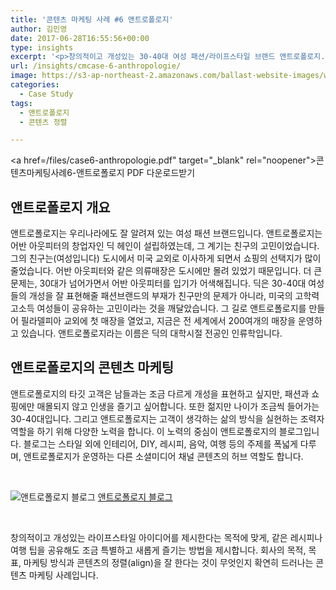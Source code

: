 ```yaml
---
title: '콘텐츠 마케팅 사례 #6 앤트로폴로지'
author: 김민영
date: 2017-06-28T16:55:56+00:00
type: insights
excerpt: '<p>창의적이고 개성있는 30-40대 여성 패션/라이프스타일 브랜드 앤트로폴로지.&nbsp;앤트로폴로지의 콘텐츠 허브인 블로그는&nbsp;회사의 목적, 목표, 마케팅 방식과 콘텐츠의 정렬(align)을 잘 한다는 것이 무엇인지 확연히 드러나는 콘텐츠 마케팅 사례입니다. &nbsp;</p>'
url: /insights/cmcase-6-anthropologie/
image: https://s3-ap-northeast-2.amazonaws.com/ballast-website-images/wp-content/uploads/2017/06/15110132/case6-anthropologie.001.png.png
categories:
  - Case Study
tags:
  - 앤트로폴로지
  - 콘텐츠 정렬

---
```

  <a href=/files/case6-anthropologie.pdf" target="_blank" rel="noopener">콘텐츠마케팅사례6-앤트로폴로지 PDF 다운로드받기</a>

## 앤트로폴로지 개요
앤트로폴로지는 우리나라에도 잘 알려져 있는 여성 패션 브랜드입니다. 앤트로폴로지는 어반 아웃피터의 창업자인 딕 헤인이 설립하였는데, 그 계기는 친구의 고민이었습니다. 그의 친구는(여성입니다) 도시에서 미국 교외로 이사하게 되면서 쇼핑의 선택지가 많이 줄었습니다. 어반 아웃피터와 같은 의류매장은 도시에만 몰려 있었기 때문입니다. 더 큰 문제는, 30대가 넘어가면서 어반 아웃피터를 입기가 어색해집니다.
딕은 30-40대 여성들의 개성을 잘 표현해줄 패션브랜드의 부재가 친구만의 문제가 아니라, 미국의 고학력 고소득 여성들이 공유하는 고민이라는 것을 깨달았습니다. 그 길로 앤트로폴로지를 만들어 필라델피아 교외에 첫 매장을 열었고, 지금은 전 세계에서 200여개의 매장을 운영하고 있습니다. 앤트로폴로지라는 이름은 딕의 대학시절 전공인 인류학입니다.

## 앤트로폴로지의 콘텐츠 마케팅
앤트로폴로지의 타깃 고객은 남들과는 조금 다르게 개성을 표현하고 싶지만, 패션과 쇼핑에만 매몰되지 않고 인생을 즐기고 싶어합니다. 또한 젊지만 나이가 조금씩 들어가는 30-40대입니다. 그리고 앤트로폴로지는 고객이 생각하는 삶의 방식을 실현하는 조력자 역할을 하기 위해 다양한 노력을 합니다.
이 노력의 중심이 앤트로폴로지의 블로그입니다. 블로그는 스타일 외에 인테리어, DIY, 레시피, 음악, 여행 등의 주제를 폭넓게 다루며, 앤트로폴로지가 운영하는 다른 소셜미디어 채널 콘텐츠의 허브 역할도 합니다.

&nbsp;

![앤트로폴로지 블로그](https://s3-ap-northeast-2.amazonaws.com/ballast-website-images/wp-content/uploads/2017/06/26225444/Screen-Shot-2018-03-26-at-10.51.55-PM.png)
[앤트로폴로지 블로그](https://blog.anthropologie.com/)

&nbsp;

창의적이고 개성있는 라이프스타일 아이디어를 제시한다는 목적에 맞게, 같은 레시피나 여행 팁을 공유해도 조금 특별하고 새롭게 즐기는 방법을 제시합니다. 회사의 목적, 목표, 마케팅 방식과 콘텐츠의 정렬(align)을 잘 한다는 것이 무엇인지 확연히 드러나는 콘텐츠 마케팅 사례입니다.